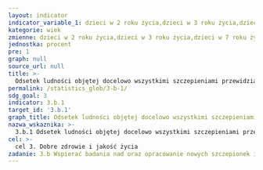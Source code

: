 ```yaml
---
layout: indicator
indicator_variable_1: dzieci w 2 roku życia,dzieci w 3 roku życia,dzieci w 7 roku życia,dzieci w 11 roku życia,młodzież w 15 roku życia,młodzież w 20 roku życia,dziewczęta w 14 roku życia (różyczka)
kategorie: wiek
zmienne: dzieci w 2 roku życia,dzieci w 3 roku życia,dzieci w 7 roku życia,dzieci w 11 roku życia,młodzież w 15 roku życia,młodzież w 20 roku życia,dziewczęta w 14 roku życia (różyczka)
jednostka: procent
pre: 1
graph: null
source_url: null
title: >-
  Odsetek ludności objętej docelowo wszystkimi szczepieniami przewidzianymi w krajowym programie szczepień
permalink: /statistics_glob/3-b-1/
sdg_goal: 3
indicator: 3.b.1
target_id: '3.b.1'
graph_title: Odsetek ludności objętej docelowo wszystkimi szczepieniami przewidzianymi w krajowym programie szczepień
nazwa_wskaznika: >-
  3.b.1 Odsetek ludności objętej docelowo wszystkimi szczepieniami przewidzianymi w krajowym programie szczepień
cel: >-
  cel 3. Dobre zdrowie i jakość życia
zadanie: 3.b Wspierać badania nad oraz opracowanie nowych szczepionek i lekarstw przeciwko chorobom zakaźnym i niezakaźnym, które dotykają przede wszystkim kraje rozwijające się. Zapewnić dostęp do podstawowych lekarstw i szczepionek po przystępnej cenie, zgodnie z Deklaracją z Doha dotyczącą Porozumienia w Sprawie Handlowych Aspektów Praw Własności Intelektualnej i Zdrowia Publicznego (Doha Declaration on Trade-Related Aspects of Intellectual Property Rights and Public Health), które potwierdza prawo krajów rozwijających się do korzystania w pełni z postanowień Porozumienia w Sprawie Handlowych Aspektów Praw Własności Intelektualnej (Agreement on Trade–Related Aspects of Intellectual Property Rights – TRIPS Agreement) w zakresie swobody ochrony zdrowia publicznego i w szczególności zapewnienia wszystkim dostępu do lekarstw.
---
```

